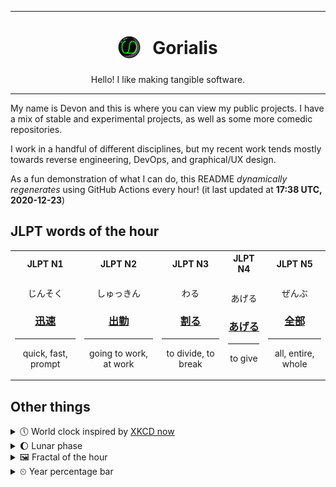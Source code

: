 ***

<h1 align="center">
<sub>
    <img src="readme/resources/avatar.png" height="36">
</sub>
&nbsp;
Gorialis
</h1>
<p align="center">
Hello! I like making tangible software.
</p>

***

My name is Devon and this is where you can view my public projects. I have a mix of stable and experimental projects, as well as some more comedic repositories.

I work in a handful of different disciplines, but my recent work tends mostly towards reverse engineering, DevOps, and graphical/UX design.

As a fun demonstration of what I can do, this README *dynamically regenerates* using GitHub Actions every hour! (it last updated at **17:38 UTC, 2020-12-23**)

<h2>JLPT words of the hour</h2>
<table>
    <tr>
        <th>JLPT N1</th>
        <th>JLPT N2</th>
        <th>JLPT N3</th>
        <th>JLPT N4</th>
        <th>JLPT N5</th>
    </tr>
    <tr>
        <td>
            <p align="center">じんそく</p>
            <h3 align="center"><b><a href="https://jisho.org/search/%E8%BF%85%E9%80%9F">迅速</a></b></h3>
            <hr>
            <p align="center">quick,<wbr> fast,<wbr> prompt</p>
        </td>
        <td>
            <p align="center">しゅっきん</p>
            <h3 align="center"><b><a href="https://jisho.org/search/%E5%87%BA%E5%8B%A4">出勤</a></b></h3>
            <hr>
            <p align="center">going to work,<wbr> at work</p>
        </td>
        <td>
            <p align="center">わる</p>
            <h3 align="center"><b><a href="https://jisho.org/search/%E5%89%B2%E3%82%8B">割る</a></b></h3>
            <hr>
            <p align="center">to divide,<wbr> to break</p>
        </td>
        <td>
            <p align="center">あげる</p>
            <h3 align="center"><b><a href="https://jisho.org/search/%E3%81%82%E3%81%92%E3%82%8B">あげる</a></b></h3>
            <hr>
            <p align="center">to give</p>
        </td>
        <td>
            <p align="center">ぜんぶ</p>
            <h3 align="center"><b><a href="https://jisho.org/search/%E5%85%A8%E9%83%A8">全部</a></b></h3>
            <hr>
            <p align="center">all,<wbr> entire,<wbr> whole</p>
        </td>
    </tr>
</table>

<h2>Other things</h2>
<details>
<summary>🕔  World clock inspired by <a href="https://xkcd.com/now">XKCD now</a></summary>

> <img src="generated/now.png" width="512">

</details>
<details>
<summary>🌔 Lunar phase</summary>

The moon is approximately 32.71% through its phase (Waxing Gibbous).

</details>
<details>
<summary>&#x1f5bc; Fractal of the hour</summary>

> <img src="generated/fractal.png" width="512">

</details>
<details>
<summary>&#x23f2; Year percentage bar</summary>
<pre><code>2020 [███████████████████▁] 97.74%</code></pre>
</details>
